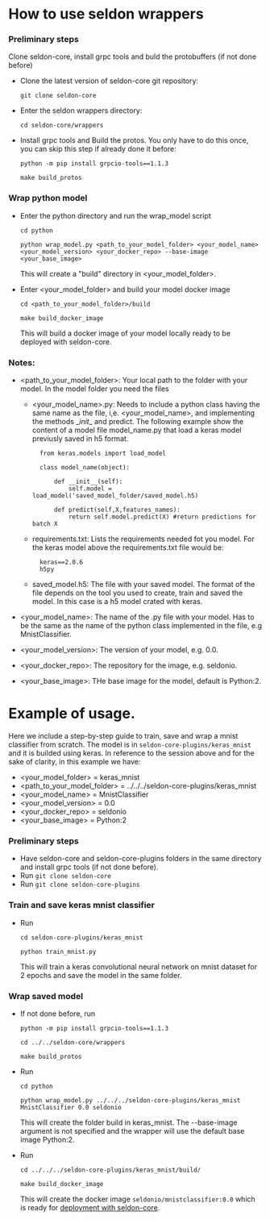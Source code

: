 # How to use seldon wrappers 

### Preliminary steps 

Clone seldon-core, install grpc tools and buld the protobuffers (if not done before) 

* Clone the latest version of seldon-core git repository: 

	```git clone seldon-core```
	
* Enter the seldon wrappers directory: 

	```cd seldon-core/wrappers```
	
* Install grpc tools and Build the protos. You only have to do this once, you can skip this step if already done it before:  

	```python -m pip install grpcio-tools==1.1.3```
	
	```make build_protos```

### Wrap python model

* Enter the python directory and run the wrap_model script 

	```cd python```
	
	```python wrap_model.py <path_to_your_model_folder> <your_model_name> <your_model_version> <your_docker_repo> --base-image <your_base_image>```
		 
	This will create a "build" directory in \<your_model_folder>.

* Enter  \<your_model_folder> and build your model docker image 

	```cd <path_to_your_model_folder>/build``` 
	
	```make build_docker_image``` 
	
	This will  build a docker image of your model locally ready to be deployed with seldon-core.

    
### Notes:


*   \<path_to_your_model_folder>: Your local path to the folder with your model. In the model  folder you need the files

	* \<your_model_name>.py: Needs to include a python class having the same name as the file, i,e. \<your_model_name>, and implementing the  methods \__init__  and predict.
	The following example show the content of a model file model_name.py that load a keras model previusly saved in h5 format.
	
	    	from keras.models import load_model
	
	    	class model_name(object):

	        	def __init__(self):
                    self.model = load_model('saved_model_folder/saved_model.h5) 

		        def predict(self,X,features_names):
		            return self.model.predict(X) #return predictions for batch X

	* requirements.txt: Lists the requirements needed fot you model. For the keras model above the requirements.txt file would be:
	
		    keras==2.0.6 
		    h5py
 	    	
	* saved_model.h5: The file with your saved model. The format of the file depends on the tool you used to create, train and saved the model. In this case is a h5 model crated with keras.
	
* \<your_model_name>: The name of the .py file with your model. Has to be the same as the name of the python class implemented in the file, e.g MnistClassifier.

* \<your_model_version>: The version of your model, e.g.  0.0.

* \<your_docker_repo>: The repository for the image, e.g. seldonio.

* \<your_base_image>: THe base image for the model, default is Python:2.


# Example of usage.

Here we include a step-by-step guide to train, save and wrap a mnist classifier from scratch. The model is in ```seldon-core-plugins/keras_mnist``` and it is builded using keras. In reference to the session above and for the sake of clarity, in this example we have:

* \<your_model_folder> = keras_mnist
* \<path_to_your_model_folder> = ../../../seldon-core-plugins/keras_mnist
* \<your_model_name> = MnistClassifier
* \<your_model_version> = 0.0
* \<your_docker_repo> = seldonio
* \<your_base_image> = Python:2

### Preliminary steps

* Have seldon-core and seldon-core-plugins folders in the same directory and install grpc tools (if not done before).
* Run ```git clone seldon-core```
* Run ```git clone seldon-core-plugins```

### Train and save keras mnist classifier

* Run 

	```cd seldon-core-plugins/keras_mnist```
	
	```python train_mnist.py```

	This will train a keras convolutional neural network on mnist dataset for 2 epochs and save the model in the same folder.

### Wrap saved model

* If not done before, run 

	```python -m pip install grpcio-tools==1.1.3```

	```cd ../../seldon-core/wrappers``` 
	
	```make build_protos```

* Run 

	```cd python``` 
	
	```python wrap_model.py ../../../seldon-core-plugins/keras_mnist MnistClassifier 0.0 seldonio```
	
	This will create the folder build in keras_mnist. The --base-image argument is not specified and the wrapper will use the default base image Python:2.

* Run 

	```cd ../../../seldon-core-plugins/keras_mnist/build/``` 
	
	```make build_docker_image``` 
	
	This will create the docker image ```seldonio/mnistclassifier:0.0``` which is ready for [deployment with seldon-core](link_to_deployment_docs).
